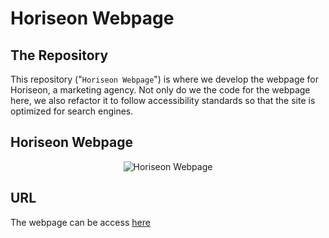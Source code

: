 # Horiseon Webpage

## The Repository

This repository ("`Horiseon Webpage`") is where we develop the webpage for Horiseon, a marketing agency. Not only do we the code for the webpage here, we also refactor it to follow accessibility standards so that the site is optimized for search engines.

## Horiseon Webpage

<p align="center">
  <img alt="Horiseon Webpage" src="https://github.com/caymanh/horiseon-webpage-refactoring/blob/main/assets/images/digital-marketing-meeting.jpg">
</p>

## URL
The webpage can be access [here](https://caymanh.github.io/horiseon-webpage/)